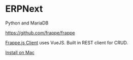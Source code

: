 
# ERPNext

Python and MariaDB

https://github.com/frappe/frappe


[Frappe.js Client](https://frappe.io/frappejs/docs/client/index.md) uses VueJS. Built in REST client for CRUD.  


[Install on Mac](https://github.com/frappe/frappe/wiki/The-Hitchhiker's-Guide-to-Installing-Frappe-on-Mac-OS-X)